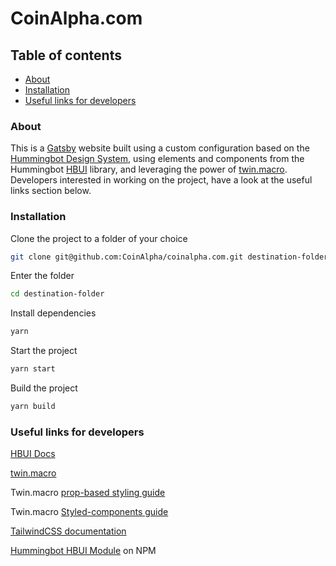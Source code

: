 # CoinAlpha.com

## Table of contents

- [About](#about)
- [Installation](#installation)
- [Useful links for developers](#useful-links-for-developers)

[](#about)

### About

This is a [Gatsby](https://www.gatsbyjs.com/) website built using a custom configuration based on the [Hummingbot Design System](https://coinalpha-dsm.netlify.app), using elements and components from the Hummingbot [HBUI](https://www.npmjs.com/package/@hummingbot/hbui) library, and leveraging the power of [twin.macro](https://github.com/ben-rogerson/twin.macro). Developers interested in working on the project, have a look at the useful links section below.

[](#installation)

### Installation


Clone the project to a folder of your choice

```bash
git clone git@github.com:CoinAlpha/coinalpha.com.git destination-folder
```

Enter the folder

```bash
cd destination-folder
```

Install dependencies

```bash
yarn
```

Start the project

```bash
yarn start
```

Build the project

```bash
yarn build
```

[](#useful-links)

### Useful links for developers

[HBUI Docs](https://coinalpha-dsm.netlify.app)

[twin.macro](https://github.com/ben-rogerson/twin.macro)

Twin.macro [prop-based styling guide](https://github.com/ben-rogerson/twin.macro/blob/master/docs/prop-styling-guide.md)

Twin.macro [Styled-components guide](https://github.com/ben-rogerson/twin.macro/blob/master/docs/styled-component-guide.md)

[TailwindCSS documentation](https://coinalpha-dsm.netlify.app)

[Hummingbot HBUI Module](https://www.npmjs.com/package/@hummingbot/hbui) on NPM

